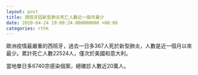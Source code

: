 ```yaml
---
layout: post
title: 西班牙因新型肺炎死亡人數近一個月最少
date: 2020-04-24 19:09:24.000000000 +08:00
categories: rthk
---
```


歐洲疫情最嚴重的西班牙，過去一日多367人死於新型肺炎，人數是近一個月以來最少。累計死亡人數22524人，僅次於美國和意大利。

當地單日多6740宗感染個案，總確診人數近20萬人。
